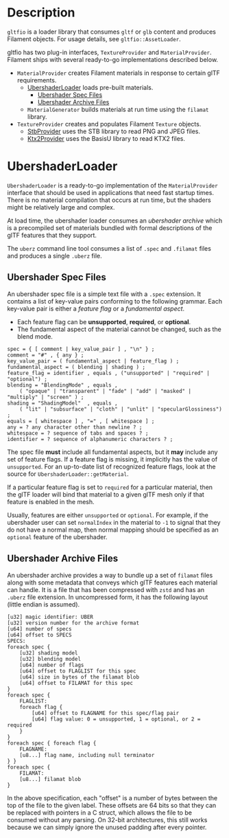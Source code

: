 # Description

`gltfio` is a loader library that consumes `gltf` or `glb` content and produces Filament
objects. For usage details, see `gltfio::AssetLoader`.

gltfio has two plug-in interfaces, `TextureProvider` and `MaterialProvider`.  Filament ships with
several ready-to-go implementations described below.

- `MaterialProvider` creates Filament materials in response to certain glTF requirements.
    - [UbershaderLoader](#ubershaderloader) loads pre-built materials.
        - [Ubershader Spec Files](#ubershader-spec-files)
        - [Ubershader Archive Files](#ubershader-archive-files)
    - `MaterialGenerator` builds materials at run time using the `filamat` library.
- `TextureProvider` creates and populates Filament `Texture` objects.
    - [StbProvider](#stbprovider) uses the STB library to read PNG and JPEG files.
    - [Ktx2Provider](#ktx2provider) uses the BasisU library to read KTX2 files.

# UbershaderLoader

`UbershaderLoader` is a ready-to-go implementation of the `MaterialProvider` interface that should
be used in applications that need fast startup times. There is no material compilation that
occurs at run time, but the shaders might be relatively large and complex.

At load time, the ubershader loader consumes an *ubershader archive* which is a precompiled set of
materials bundled with formal descriptions of the glTF features that they support.

The `uberz` command line tool consumes a list of `.spec` and `.filamat` files and produces a single
`.uberz` file.

## Ubershader Spec Files

An ubershader spec file is a simple text file with a `.spec` extension. It contains a list of
key-value pairs conforming to the following grammar. Each key-value pair is either a *feature flag*
or a *fundamental aspect*.

- Each feature flag can be **unsupported**, **required**, or **optional**.
- The fundamental aspect of the material cannot be changed, such as the blend mode.

```eBNF
spec = { [ comment | key_value_pair ] , "\n" } ;
comment = "#" , { any } ;
key_value_pair = ( fundamental_aspect | feature_flag ) ;
fundamental_aspect = ( blending | shading ) ;
feature_flag = identifier , equals , ("unsupported" | "required" | "optional") ;
blending = "BlendingMode" , equals ,
    ( "opaque" | "transparent" | "fade" | "add" | "masked" | "multiply" | "screen" ) ;
shading = "ShadingModel"  , equals ,
    ( "lit" | "subsurface" | "cloth" | "unlit" | "specularGlossiness") ;
equals = [ whitespace ] , "=" , [ whitespace ] ;
any = ? any character other than newline ? ;
whitespace = ? sequence of tabs and spaces ? ;
identifier = ? sequence of alphanumeric characters ? ;
```

The spec file **must** include all fundamental aspects, but it **may** include any set of feature
flags. If a feature flag is missing, it implicitly has the value of `unsupported`. For an up-to-date
list of recognized feature flags, look at the source for `UbershaderLoader::getMaterial`.

If a particular feature flag is set to `required` for a particular material, then the glTF loader
will bind that material to a given glTF mesh only if that feature is enabled in the mesh.

Usually, features are either `unsupported` or `optional`. For example, if the ubershader user can
set `normalIndex` in the material to `-1` to signal that they do not have a normal map, then normal
mapping should be specified as an `optional` feature of the ubershader.

## Ubershader Archive Files

An ubershader archive provides a way to bundle up a set of `filamat` files along with some metadata
that conveys which glTF features each material can handle. It is a file that has been compressed
with `zstd` and has an `.uberz` file extension. In uncompressed form, it has the following layout
(little endian is assumed).

```
[u32] magic identifier: UBER
[u32] version number for the archive format
[u64] number of specs
[u64] offset to SPECS
SPECS:
foreach spec {
    [u32] shading model
    [u32] blending model
    [u64] number of flags
    [u64] offset to FLAGLIST for this spec
    [u64] size in bytes of the filamat blob
    [u64] offset to FILAMAT for this spec
}
foreach spec {
    FLAGLIST:
    foreach flag {
        [u64] offset to FLAGNAME for this spec/flag pair
        [u64] flag value: 0 = unsupported, 1 = optional, or 2 = required
    }
}
foreach spec { foreach flag {
    FLAGNAME:
    [u8...] flag name, including null terminator
} }
foreach spec {
    FILAMAT:
    [u8...] filamat blob
}
```

In the above specification, each "offset" is a number of bytes between the top of the file to the
given label. These offsets are 64 bits so that they can be replaced with pointers in a C struct,
which allows the file to be consumed without any parsing. On 32-bit architectures, this still works
because we can simply ignore the unused padding after every pointer.
